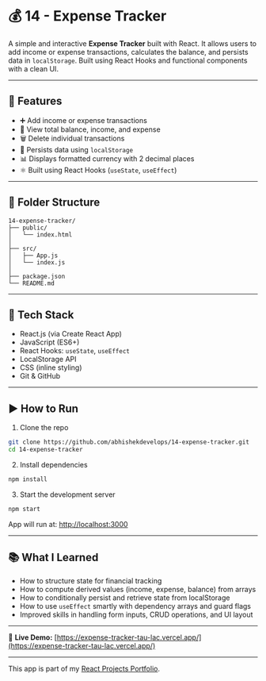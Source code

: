 # 💰 14 - Expense Tracker

A simple and interactive **Expense Tracker** built with React. It allows users to add income or expense transactions, calculates the balance, and persists data in `localStorage`. Built using React Hooks and functional components with a clean UI.

---

## 🚀 Features

- ➕ Add income or expense transactions  
- 🧾 View total balance, income, and expense  
- 🗑️ Delete individual transactions  
- 💾 Persists data using `localStorage`  
- 📊 Displays formatted currency with 2 decimal places  
- ⚛️ Built using React Hooks (`useState`, `useEffect`)  

---

## 📂 Folder Structure

```
14-expense-tracker/
├── public/
│   └── index.html
│
├── src/
│   ├── App.js
│   └── index.js
│
├── package.json
└── README.md
```

---

## 🧠 Tech Stack

- React.js (via Create React App)  
- JavaScript (ES6+)  
- React Hooks: `useState`, `useEffect`  
- LocalStorage API  
- CSS (inline styling)  
- Git & GitHub  

---

## ▶️ How to Run

1. Clone the repo
```bash
git clone https://github.com/abhishekdevelops/14-expense-tracker.git
cd 14-expense-tracker
```

2. Install dependencies
```bash
npm install
```

3. Start the development server
```bash
npm start
```

App will run at: [http://localhost:3000](http://localhost:3000)

---

## 📚 What I Learned

- How to structure state for financial tracking
- How to compute derived values (income, expense, balance) from arrays
- How to conditionally persist and retrieve state from localStorage
- How to use `useEffect` smartly with dependency arrays and guard flags
- Improved skills in handling form inputs, CRUD operations, and UI layout

---


🔗 **Live Demo:** [https://expense-tracker-tau-lac.vercel.app/](https://expense-tracker-tau-lac.vercel.app/)

---

This app is part of my [React Projects Portfolio](https://github.com/abhishekdevelops/react-projects-portfolio).
